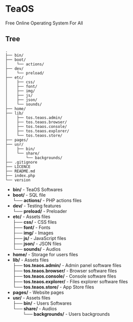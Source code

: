 # TeaOS

Free Online Operating System For All

## Tree

```
.
├── bin/
├── boot/
│    └── actions/
├── dev/
│    └── preload/
├── etc/
│    ├── css/
│    ├── font/
│    ├── img/
│    ├── js/
│    ├── json/
│    └── sounds/
├── home/
├── lib/
│    ├── tos.teaos.admin/
│    ├── tos.teaos.browser/
│    ├── tos.teaos.console/
│    ├── tos.teaos.explorer/
│    └── tos.teaos.store/
├── pages/
├── usr/
│    ├── bin/
│    └── share/
│        └── backgrounds/
├── .gitignore
├── LICENCE
├── README.md
├── index.php
└── version
```

* **bin/** - TeaOS Softwares
* **boot/** - SQL file<br>
└── **actions/** - PHP actions files
* **dev/** - Testing features<br>
└── **preload/** - Preloader
* **etc/** - Assets files<br>
├── **css/** - CSS files<br>
├── **font/** - Fonts<br>
├── **img/** - Images<br>
├── **js/** - JavaScript files<br>
├── **json/** - JSON files<br>
└── **sounds/** - Audios
* **home/** - Storage for users files
* **lib/** - Assets files<br>
├── **tos.teaos.admin/** - Admin panel software files<br>
├── **tos.teaos.browser/** - Browser software files<br>
├── **tos.teaos.console/** - Console software files<br>
├── **tos.teaos.explorer/** - Files explorer software files<br>
└── **tos.teaos.store/** - App Store files
* **pages/** - Website pages
* **usr/** - Assets files<br>
├── **bin/** - Users Softwares<br>
└── **share/** - Audios<br>
&nbsp;&nbsp;&nbsp;&nbsp;&nbsp;&nbsp;&nbsp;&nbsp;└── **backgrounds/** - Users backgrounds